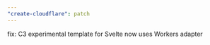 ```yaml
---
"create-cloudflare": patch
---
```


fix: C3 experimental template for Svelte now uses Workers adapter
